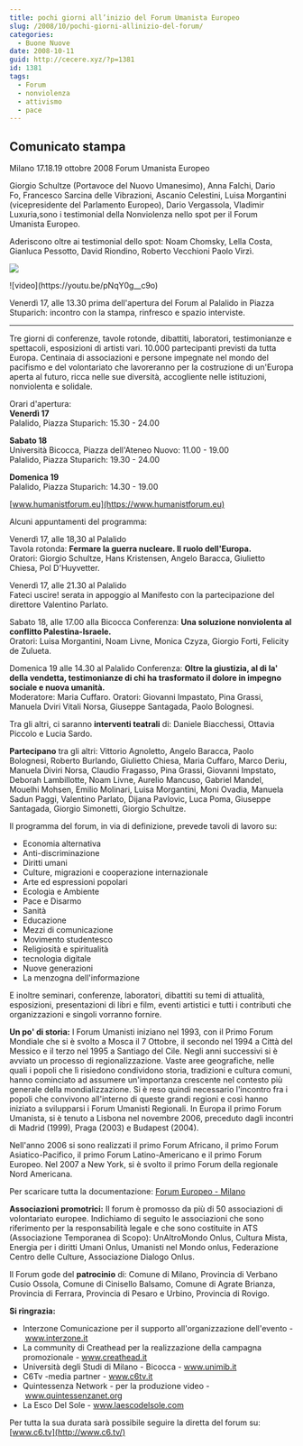 ```yaml
---
title: pochi giorni all’inizio del Forum Umanista Europeo
slug: /2008/10/pochi-giorni-allinizio-del-forum/
categories:
  - Buone Nuove
date: 2008-10-11
guid: http://cecere.xyz/?p=1381
id: 1381
tags:
  - Forum
  - nonviolenza
  - attivismo
  - pace
---
```


## Comunicato stampa
Milano 17.18.19 ottobre 2008 Forum Umanista Europeo

Giorgio Schultze (Portavoce del Nuovo Umanesimo), Anna Falchi, Dario Fo, Francesco Sarcina delle Vibrazioni, Ascanio Celestini, Luisa Morgantini (vicepresidente del Parlamento Europeo), Dario Vergassola, Vladimir Luxuria,sono i testimonial della Nonviolenza nello spot per il Forum Umanista Europeo.

Aderiscono oltre ai testimonial dello spot: Noam Chomsky, Lella Costa, Gianluca Pessotto, David Riondino, Roberto Vecchioni Paolo Virzì.

![](https://www.youtube.com/watch?v=pNqY0g__c9o)

<YouTube id="pNqY0g__c9o" />
![video](https://youtu.be/pNqY0g__c9o)  
<https://youtu.be/pNqY0g__c9o>

Venerdì 17, alle 13.30 prima dell'apertura del Forum al Palalido in Piazza Stuparich: incontro con la stampa, rinfresco e spazio interviste.

---

Tre giorni di conferenze, tavole rotonde, dibattiti, laboratori, testimonianze e spettacoli, esposizioni di artisti vari. 10.000 partecipanti previsti da tutta Europa. Centinaia di associazioni e persone impegnate nel mondo del pacifismo e del volontariato che lavoreranno per la costruzione di un'Europa aperta al futuro, ricca nelle sue diversità, accogliente nelle istituzioni, nonviolenta e solidale.

Orari d'apertura:  
**Venerdì 17**  
Palalido, Piazza Stuparich: 15.30 - 24.00 

**Sabato 18**  
Università Bicocca, Piazza dell'Ateneo Nuovo: 11.00 - 19.00  
Palalido, Piazza Stuparich: 19.30 - 24.00

**Domenica 19**  
Palalido, Piazza Stuparich: 14.30 - 19.00

[www.humanistforum.eu](https://www.humanistforum.eu)

Alcuni appuntamenti del programma:

Venerdì 17, alle 18,30 al Palalido  
Tavola rotonda: **Fermare la guerra nucleare. Il ruolo dell'Europa.**  
Oratori: Giorgio Schultze, Hans Kristensen, Angelo Baracca, Giulietto Chiesa, Pol D'Huyvetter.

Venerdì 17, alle 21.30 al Palalido  
Fateci uscire! serata in appoggio al Manifesto con la partecipazione del direttore Valentino Parlato.

Sabato 18, alle 17.00 alla Bicocca
Conferenza: **Una soluzione nonviolenta al conflitto Palestina-Israele.**  
Oratori: Luisa Morgantini, Noam Livne, Monica Czyza, Giorgio Forti, Felicity de Zulueta.

Domenica 19 alle 14.30 al Palalido
Conferenza: **Oltre la giustizia, al di la' della vendetta, testimonianze di chi ha trasformato il dolore in impegno sociale e nuova umanità.**  
Moderatore: Maria Cuffaro. Oratori: Giovanni Impastato, Pina Grassi, Manuela Dviri Vitali Norsa, Giuseppe Santagada, Paolo Bolognesi.

Tra gli altri, ci saranno **interventi teatrali** di: Daniele Biacchessi, Ottavia Piccolo e Lucia Sardo.

**Partecipano** tra gli altri: Vittorio Agnoletto, Angelo Baracca, Paolo Bolognesi, Roberto Burlando, Giulietto Chiesa, Maria Cuffaro, Marco Deriu, Manuela Diviri Norsa, Claudio Fragasso, Pina Grassi, Giovanni Impstato, Deborah Lambillotte, Noam Livne, Aurelio Mancuso, Gabriel Mandel, Mouelhi Mohsen, Emilio Molinari, Luisa Morgantini, Moni Ovadia, Manuela Sadun Paggi, Valentino Parlato, Dijana Pavlovic, Luca Poma, Giuseppe Santagada, Giorgio Simonetti, Giorgio Schultze.

Il programma del forum, in via di definizione, prevede tavoli di lavoro su:
- Economia alternativa
- Anti-discriminazione
- Diritti umani
- Culture, migrazioni e cooperazione internazionale
- Arte ed espressioni popolari
- Ecologia e Ambiente
- Pace e Disarmo
- Sanità
- Educazione
- Mezzi di comunicazione
- Movimento studentesco
- Religiosità e spiritualità
- tecnologia digitale
- Nuove generazioni
- La menzogna dell'informazione

E inoltre seminari, conferenze, laboratori, dibattiti su temi di attualità, esposizioni, presentazioni di libri e film, eventi artistici e tutti i contributi che organizzazioni e singoli vorranno fornire.

**Un po' di storia:**
I Forum Umanisti iniziano nel 1993, con il Primo Forum Mondiale che si è svolto a Mosca il 7 Ottobre, il secondo nel 1994 a Città del Messico e il terzo nel 1995 a Santiago del Cile. Negli anni successivi si è avviato un processo di regionalizzazione. Vaste aree geografiche, nelle quali i popoli che lì risiedono condividono storia, tradizioni e cultura comuni, hanno cominciato ad assumere un'importanza crescente nel contesto più generale della mondializzazione. Si è reso quindi necessario l'incontro fra i popoli che convivono all'interno di queste grandi regioni e così hanno iniziato a svilupparsi i Forum Umanisti Regionali. In Europa il primo Forum Umanista, si è tenuto a Lisbona nel novembre 2006, preceduto dagli incontri di Madrid (1999), Praga (2003) e Budapest (2004).

Nell'anno 2006 si sono realizzati il primo Forum Africano, il primo Forum Asiatico-Pacifico, il primo Forum Latino-Americano e il primo Forum Europeo. Nel 2007 a New York, si è svolto il primo Forum della regionale Nord Americana.

Per scaricare tutta la documentazione: [Forum Europeo - Milano](http://www.pressenza.org/site/index.php/View-document-details/4-Forum-Europeo-Milano.html)

**Associazioni promotrici:**
Il forum è promosso da più di 50 associazioni di volontariato europee. Indichiamo di seguito le associazioni che sono riferimento per la responsabilità legale e che sono costituite in ATS (Associazione Temporanea di Scopo): UnAltroMondo Onlus, Cultura Mista, Energia per i diritti Umani Onlus, Umanisti nel Mondo onlus, Federazione Centro delle Culture, Associazione Dialogo Onlus.

Il Forum gode del **patrocinio** di: Comune di Milano, Provincia di Verbano Cusio Ossola, Comune di Cinisello Balsamo, Comune di Agrate Brianza, Provincia di Ferrara, Provincia di Pesaro e Urbino, Provincia di Rovigo.

**Si ringrazia:**  
- Interzone Comunicazione per il supporto all'organizzazione dell'evento - www.interzone.it
- La community di Creathead per la realizzazione della campagna promozionale - www.creathead.it
- Università degli Studi di Milano - Bicocca - www.unimib.it
- C6Tv -media partner - www.c6tv.it
- Quintessenza Network - per la produzione video - www.quintessenzanet.org
- La Esco Del Sole - www.laescodelsole.com

Per tutta la sua durata sarà possibile seguire la diretta del forum su: [www.c6.tv](http://www.c6.tv/)
